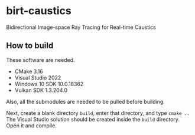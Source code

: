 # birt-caustics
Bidirectional Image-space Ray Tracing for Real-time Caustics

## How to build
These software are needed.

- CMake 3.16
- Visual Studio 2022
- Windows 10 SDK 10.0.18362
- Vulkan SDK 1.3.204.0

Also, all the submodules are needed to be pulled before building.

Next, create a blank directory `build`, enter that directory, and type `cmake ..`
The Visual Studio solution should be created inside the `build` directory. Open it and compile.
